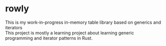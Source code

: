 # rowly

This is my work-in-progress in-memory table library based on generics and iterators  
This project is mostly a learning project about learning generic programming and iterator patterns in Rust.
